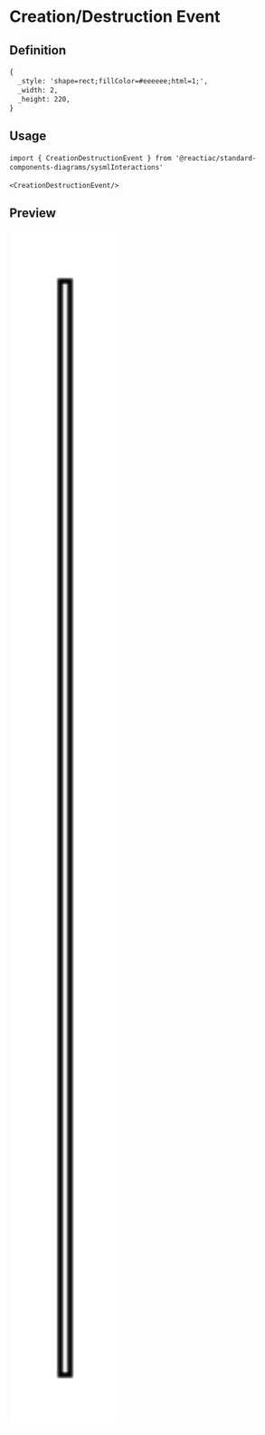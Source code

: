 # Creation/Destruction Event

## Definition

```
{
  _style: 'shape=rect;fillColor=#eeeeee;html=1;',
  _width: 2,
  _height: 220,
}
```

## Usage

```
import { CreationDestructionEvent } from '@reactiac/standard-components-diagrams/sysmlInteractions'

<CreationDestructionEvent/>
```

## Preview

<img src="./creation-destruction-event.png" width="200"/>
